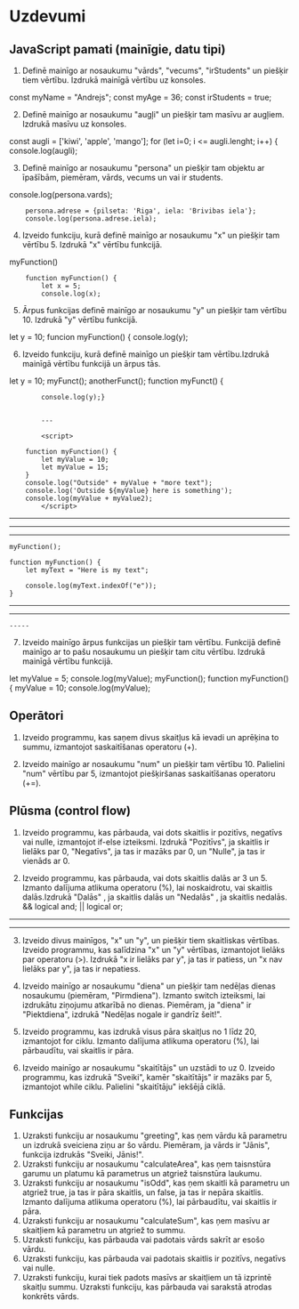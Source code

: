 # Uzdevumi

## JavaScript pamati (mainīgie, datu tipi)

1. Definē mainīgo ar nosaukumu "vārds", "vecums", "irStudents" un piešķir tiem vērtību. Izdrukā mainīgā vērtību uz konsoles.

const myName = "Andrejs";
        const myAge = 36;
        const irStudents = true; 

2. Definē mainīgo ar nosaukumu "augļi" un piešķir tam masīvu ar augļiem. Izdrukā masīvu uz konsoles.

const augli = ['kiwi', 'apple', 'mango'];
        for (let i=0; i <= augli.lenght; i++) {
        console.log(augli);

3. Definē mainīgo ar nosaukumu "persona" un piešķir tam objektu ar īpašībām, piemēram, vārds, vecums un vai ir students.

console.log(persona.vards);
       
        persona.adrese = {pilseta: 'Riga', iela: 'Brivibas iela'};
        console.log(persona.adrese.iela);

4. Izveido funkciju, kurā definē mainīgo ar nosaukumu "x" un piešķir tam vērtību 5. Izdrukā "x" vērtību funkcijā.

myFunction()

        function myFunction() {
            let x = 5;
            console.log(x);

5. Ārpus funkcijas definē mainīgo ar nosaukumu "y" un piešķir tam vērtību 10. Izdrukā "y" vērtību funkcijā.

let y = 10;
        funcion myFunction() {
            console.log(y);

6. Izveido funkciju, kurā definē mainīgo un piešķir tam vērtību.Izdrukā mainīgā vērtību funkcijā un ārpus tās.

let y = 10;
        myFunct();
        anotherFunct();
        function myFunct() {
            
            console.log(y);}


            ---

            <script>

        function myFunction() {
            let myValue = 10;
            let myValue = 15;
        }
        console.log("Outside" + myValue + "more text");
        console.log('Outside ${myValue} here is something');
        console.log(myValue + myValue2);
            </script>

--------------------

<script>

        function myFunction() {
            let myValue = 10;
            let myValue = 15;
            let changed = parseInt(myValue2);
        }
        console.log("Outside" + myValue + "more text");
        console.log('Outside ${myValue} here is something');
        console.log(myValue + changed);
    </script>
-----

<script>

    myFunction();

    function myFunction() {
    
        let myText = "Here is my text";
        console.log(myText.length);
    }

    </script>
---
    myFunction();

    function myFunction() {
        let myText = "Here is my text";

        console.log(myText.indexOf("e"));
    }
----
<script>

    myFunction();

    function myFunction() {
        let myText = "Here is my text";

        console.log(myText.includes("are"));
    }

    </script>
-----
 <script>

   myFunction();

    function myFunction() {
        let myArray = [1, 2, 3, 5];
        let amount = 0;
        for (let i = 0; i < myArray.length; i++) {
            amount += 1;
        }

        console.log(amount);
        console.log(myArray.length);
    }

    </script>
    -----


7. Izveido mainīgo ārpus funkcijas un piešķir tam vērtību. Funkcijā definē mainīgo ar to pašu nosaukumu un piešķir tam citu vērtību. Izdrukā mainīgā vērtību funkcijā.

let myValue = 5;
        console.log(myValue);
        myFunction();
        function myFunction() {
            myValue = 10;
            console.log(myValue);

## Operātori

1. Izveido programmu, kas saņem divus skaitļus kā ievadi un aprēķina to summu, izmantojot saskaitīšanas operatoru (+).

<script>

   calculateSum(3, 6);

    function calculateSum(numOne, numTwo) {
        let sum = numOne + numTwo; {+ -}
        console.log(sum);
        
    }
 vai let sum = numTwo % numOne; dalisana zime

    </script>

2. Izveido mainīgo ar nosaukumu "num" un piešķir tam vērtību 10. Palielini "num" vērtību par 5, izmantojot piešķiršanas saskaitīšanas operatoru (+=).

<script>

   let num = 5;

    num += num + 5;
    
        concole.log(num);

    </script>

## Plūsma (control flow)

1. Izveido programmu, kas pārbauda, vai dots skaitlis ir pozitīvs, negatīvs vai nulle, izmantojot if-else izteiksmi. Izdrukā "Pozitīvs", ja skaitlis ir lielāks par 0, "Negatīvs", ja tas ir mazāks par 0, un "Nulle", ja tas ir vienāds ar 0.

<script>

      checkPositivity(0);  

        function checkPositivity(input) {
        if (input > 0) {
            console.log("Pozitivs");
        } else if (input === 0) {
            console.log("Nulle");
        } else {
            console.log("Negativs");
        }
         
        }
       

    </script>

2. Izveido programmu, kas pārbauda, vai dots skaitlis dalās ar 3 un 5. Izmanto dalījuma atlikuma operatoru (%), lai noskaidrotu, vai skaitlis dalās.Izdrukā "Dalās" , ja skaitlis dalās un "Nedalās" , ja skaitlis nedalās.
&& logical and; || logical or;

 <script>

      checkDalisana(33);  

        function checkDalisana(input) {
       
         if (input % 3 === 0 && input % 5 === 0) {
            console.log("dalas");
        } else {
            console.log("nedalas");
        }   
    }   

    </script>

-----

 <script>

      checkDalisana(14);  

        function checkDalisana(input) {
       
         input % 3 === 0 ? console.log("Dalas") : console.log("Nedalas");   
    }   

    </script>

-----

<script>

      checkDalisana(false);  

        function checkDalisana(isValidut) {
       
        isValid ? console.log("true") : console.log("false");   
    }   

    </script>

3. Izveido divus mainīgos, "x" un "y", un piešķir tiem skaitliskas vērtības. Izveido programmu, kas salīdzina "x" un "y" vērtības, izmantojot lielāks par operatoru (>). Izdrukā "x ir lielāks par y", ja tas ir patiess, un
"x nav lielāks par y", ja tas ir nepatiess.



4. Izveido mainīgo ar nosaukumu "diena" un piešķir tam nedēļas dienas nosaukumu (piemēram, "Pirmdiena"). Izmanto switch izteiksmi, lai izdrukātu ziņojumu atkarībā no dienas. Piemēram, ja "diena" ir "Piektdiena", izdrukā "Nedēļas nogale ir gandrīz šeit!".
5. Izveido programmu, kas izdrukā visus pāra skaitļus no 1 līdz 20, izmantojot for ciklu. Izmanto dalījuma atlikuma operatoru (%), lai pārbaudītu, vai skaitlis ir pāra.
6. Izveido mainīgo ar nosaukumu "skaitītājs" un uzstādi to uz 0. Izveido programmu, kas izdrukā "Sveiki", kamēr "skaitītājs" ir mazāks par 5, izmantojot while ciklu. Palielini "skaitītāju" iekšējā ciklā.

## Funkcijas

1. Uzraksti funkciju ar nosaukumu "greeting", kas ņem vārdu kā parametru un izdrukā sveiciena ziņu ar šo
vārdu. Piemēram, ja vārds ir "Jānis", funkcija izdrukās "Sveiki, Jānis!".
2. Uzraksti funkciju ar nosaukumu "calculateArea", kas ņem taisnstūra garumu un platumu kā parametrus un atgriež taisnstūra laukumu.
3. Uzraksti funkciju ar nosaukumu "isOdd", kas ņem skaitli kā parametru un atgriež true, ja tas ir pāra
skaitlis, un false, ja tas ir nepāra skaitlis. Izmanto dalījuma atlikuma operatoru (%), lai pārbaudītu, vai
skaitlis ir pāra.
4. Uzraksti funkciju ar nosaukumu "calculateSum", kas ņem masīvu ar skaitļiem kā parametru un atgriež to summu.
5. Uzraksti funkciju, kas pārbauda vai padotais vārds sakrīt ar esošo vārdu.
6. Uzraksti funkciju, kas pārbauda vai padotais skaitlis ir pozitīvs, negatīvs vai nulle.
7. Uzraksti funkciju, kurai tiek padots masīvs ar skaitļiem un tā izprintē skaitļu summu. Uzraksti funkciju, kas pārbauda vai sarakstā atrodas konkrēts vārds.
